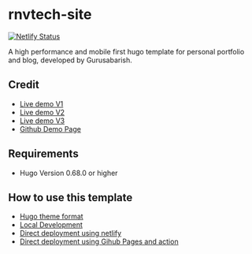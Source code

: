 # rnvtech-site
[![Netlify Status](https://api.netlify.com/api/v1/badges/414cab9a-e33a-4b8e-9bf6-53c6ce25ed03/deploy-status)](https://app.netlify.com/sites/rnvtech/deploys)

<p>A high performance and mobile first hugo template for personal portfolio and blog, developed by Gurusabarish.</p>

## Credit
* [Live demo V1](https://hugo-profile-1.netlify.app/)
* [Live demo V2](https://hugo-profile-2.netlify.app/)
* [Live demo V3](https://hugo-profile-3.netlify.app/)
* [Github Demo Page](https://gurusabarish.github.io/hugo-profile)

## Requirements
* Hugo Version 0.68.0 or higher

## How to use this template
* [Hugo theme format](https://github.com/rinovmrn/rnvtech-site#Hugo-theme-format)
* [Local Development](https://github.com/rinovmrn/rnvtech-site#Local-Development)
* [Direct deployment using netlify](https://github.com/rinovmrn/rnvtech-site#Direct-development-using-netlify)
* [Direct deployment using Gihub Pages and action](https://github.com/rinovmrn/rnvtech-site#Direct-deployment-using-Github-Pages-and-action)
